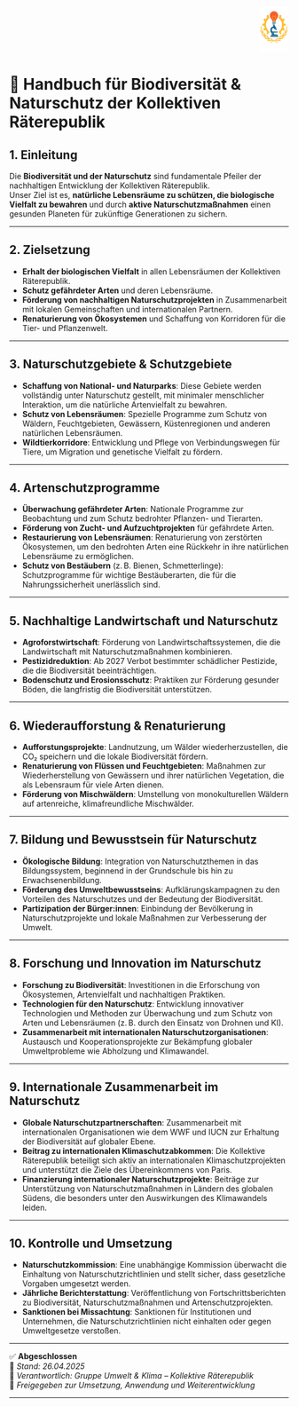<p align="right">
  <img src="https://raw.githubusercontent.com/hades-dux/Kollektive-Raeterepublik/main/Meta_und_Systemstruktur/logo_offiziell.png" alt="Logo der Kollektiven Räterepublik" height="80">
</p>

<!--
Autor: Fabio Weidner
Version: 1.0
Sektion: Umwelt & Klima
Veröffentlichung: April 2025
-->

# 🌳 Handbuch für Biodiversität & Naturschutz der Kollektiven Räterepublik

## 1. Einleitung

Die **Biodiversität und der Naturschutz** sind fundamentale Pfeiler der nachhaltigen Entwicklung der Kollektiven Räterepublik.  
Unser Ziel ist es, **natürliche Lebensräume zu schützen, die biologische Vielfalt zu bewahren** und durch **aktive Naturschutzmaßnahmen** einen gesunden Planeten für zukünftige Generationen zu sichern.

---

## 2. Zielsetzung

- **Erhalt der biologischen Vielfalt** in allen Lebensräumen der Kollektiven Räterepublik.
- **Schutz gefährdeter Arten** und deren Lebensräume.
- **Förderung von nachhaltigen Naturschutzprojekten** in Zusammenarbeit mit lokalen Gemeinschaften und internationalen Partnern.
- **Renaturierung von Ökosystemen** und Schaffung von Korridoren für die Tier- und Pflanzenwelt.

---

## 3. Naturschutzgebiete & Schutzgebiete

- **Schaffung von National- und Naturparks**: Diese Gebiete werden vollständig unter Naturschutz gestellt, mit minimaler menschlicher Interaktion, um die natürliche Artenvielfalt zu bewahren.
- **Schutz von Lebensräumen**: Spezielle Programme zum Schutz von Wäldern, Feuchtgebieten, Gewässern, Küstenregionen und anderen natürlichen Lebensräumen.
- **Wildtierkorridore**: Entwicklung und Pflege von Verbindungswegen für Tiere, um Migration und genetische Vielfalt zu fördern.

---

## 4. Artenschutzprogramme

- **Überwachung gefährdeter Arten**: Nationale Programme zur Beobachtung und zum Schutz bedrohter Pflanzen- und Tierarten.
- **Förderung von Zucht- und Aufzuchtprojekten** für gefährdete Arten.
- **Restaurierung von Lebensräumen**: Renaturierung von zerstörten Ökosystemen, um den bedrohten Arten eine Rückkehr in ihre natürlichen Lebensräume zu ermöglichen.
- **Schutz von Bestäubern** (z. B. Bienen, Schmetterlinge): Schutzprogramme für wichtige Bestäuberarten, die für die Nahrungssicherheit unerlässlich sind.

---

## 5. Nachhaltige Landwirtschaft und Naturschutz

- **Agroforstwirtschaft**: Förderung von Landwirtschaftssystemen, die die Landwirtschaft mit Naturschutzmaßnahmen kombinieren.
- **Pestizidreduktion**: Ab 2027 Verbot bestimmter schädlicher Pestizide, die die Biodiversität beeinträchtigen.
- **Bodenschutz und Erosionsschutz**: Praktiken zur Förderung gesunder Böden, die langfristig die Biodiversität unterstützen.

---

## 6. Wiederaufforstung & Renaturierung

- **Aufforstungsprojekte**: Landnutzung, um Wälder wiederherzustellen, die CO₂ speichern und die lokale Biodiversität fördern.
- **Renaturierung von Flüssen und Feuchtgebieten**: Maßnahmen zur Wiederherstellung von Gewässern und ihrer natürlichen Vegetation, die als Lebensraum für viele Arten dienen.
- **Förderung von Mischwäldern**: Umstellung von monokulturellen Wäldern auf artenreiche, klimafreundliche Mischwälder.

---

## 7. Bildung und Bewusstsein für Naturschutz

- **Ökologische Bildung**: Integration von Naturschutzthemen in das Bildungssystem, beginnend in der Grundschule bis hin zu Erwachsenenbildung.
- **Förderung des Umweltbewusstseins**: Aufklärungskampagnen zu den Vorteilen des Naturschutzes und der Bedeutung der Biodiversität.
- **Partizipation der Bürger:innen**: Einbindung der Bevölkerung in Naturschutzprojekte und lokale Maßnahmen zur Verbesserung der Umwelt.

---

## 8. Forschung und Innovation im Naturschutz

- **Forschung zu Biodiversität**: Investitionen in die Erforschung von Ökosystemen, Artenvielfalt und nachhaltigen Praktiken.
- **Technologien für den Naturschutz**: Entwicklung innovativer Technologien und Methoden zur Überwachung und zum Schutz von Arten und Lebensräumen (z. B. durch den Einsatz von Drohnen und KI).
- **Zusammenarbeit mit internationalen Naturschutzorganisationen**: Austausch und Kooperationsprojekte zur Bekämpfung globaler Umweltprobleme wie Abholzung und Klimawandel.

---

## 9. Internationale Zusammenarbeit im Naturschutz

- **Globale Naturschutzpartnerschaften**: Zusammenarbeit mit internationalen Organisationen wie dem WWF und IUCN zur Erhaltung der Biodiversität auf globaler Ebene.
- **Beitrag zu internationalen Klimaschutzabkommen**: Die Kollektive Räterepublik beteiligt sich aktiv an internationalen Klimaschutzprojekten und unterstützt die Ziele des Übereinkommens von Paris.
- **Finanzierung internationaler Naturschutzprojekte**: Beiträge zur Unterstützung von Naturschutzmaßnahmen in Ländern des globalen Südens, die besonders unter den Auswirkungen des Klimawandels leiden.

---

## 10. Kontrolle und Umsetzung

- **Naturschutzkommission**: Eine unabhängige Kommission überwacht die Einhaltung von Naturschutzrichtlinien und stellt sicher, dass gesetzliche Vorgaben umgesetzt werden.
- **Jährliche Berichterstattung**: Veröffentlichung von Fortschrittsberichten zu Biodiversität, Naturschutzmaßnahmen und Artenschutzprojekten.
- **Sanktionen bei Missachtung**: Sanktionen für Institutionen und Unternehmen, die Naturschutzrichtlinien nicht einhalten oder gegen Umweltgesetze verstoßen.

---

✅ **Abgeschlossen**  
📅 *Stand: 26.04.2025*  
🏩 *Verantwortlich: Gruppe Umwelt & Klima – Kollektive Räterepublik*  
🔐 *Freigegeben zur Umsetzung, Anwendung und Weiterentwicklung*

---

